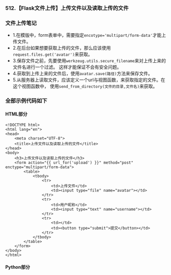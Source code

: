 ### 512.【Flask文件上传】上传文件以及读取上传的文件

### 文件上传笔记
* 1.在模版中，form表单中，需要指定`encotype='multipart/form-data'`才能上传文件。
* 2.在后台如果想要获取上传的文件，那么应该使用`request.files.get('avatar')`来获取。
* 3.保存文件之前，先要使用`werkzeug.utils.secure_filename`来对上传上来的文件名进行一个过滤。
    这样才能保证不会有安全问题。 
* 4.获取到上传上来的文件后，使用`avatar.save(路径)`方法来保存文件。
* 5.从服务器上读取文件，应该定义一个url与视图函数，来获取指定的文件。在这个视图函数中，
    使用`send_from_directory(文件的目录,文件名)`来获取。


### 全部示例代码如下
#### HTML部分
```jinja2
<!DOCTYPE html>
<html lang="en">
<head>
    <meta charset="UTF-8">
    <title>上传文件以及读取上传的文件</title>
</head>
<body>
    <h3>上传文件以及读取上传的文件</h3>
    <form action="{{ url_for('upload') }}" method="post" enctype="multipart/form-data">
        <table>
            <tbody>
                <tr>
                    <td>上传文件</td>
                    <td><input type="file" name="avatar"></td>
                </tr>
                <tr>
                    <td>用户昵称</td>
                    <td><input type="text" name="username"></td>
                </tr>
                <tr>
                    <td></td>
                    <td><button type="submit">提交</button></td>
                </tr>
            </tbody>
        </table>
    </form>
</body>
</html>
```

#### Python部分
```python

```